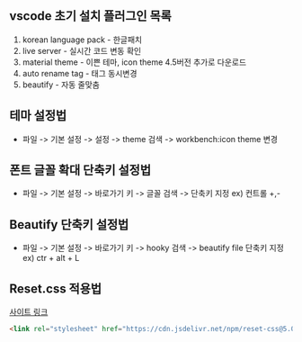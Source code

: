 
## vscode 초기 설치 플러그인 목록
1. korean language pack - 한글패치
2. live server - 실시간 코드 변동 확인
3. material theme - 이쁜 테마, icon theme 4.5버전 추가로 다운로드
4. auto rename tag - 태그 동시변경
5. beautify - 자동 줄맞춤

## 테마 설정법
- 파일 -> 기본 설정 -> 설정 -> theme 검색 -> workbench:icon theme 변경
## 폰트 글꼴 확대 단축키 설정법
- 파일 -> 기본 설정 -> 바로가기 키 -> 글꼴 검색 -> 단축키 지정 ex) 컨트롤 +,-
## Beautify 단축키 설정법
- 파일 -> 기본 설정 -> 바로가기 키 -> hooky 검색 -> beautify file 단축키 지정 ex) ctr + alt + L


## Reset.css 적용법
[사이트 링크](https://www.jsdelivr.com/package/npm/reset-css)
```html 
<link rel="stylesheet" href="https://cdn.jsdelivr.net/npm/reset-css@5.0.1/reset.min.css">
```